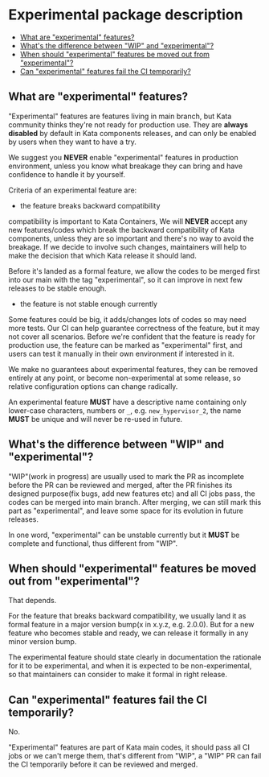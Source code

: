 # Experimental package description

* [What are "experimental" features?](#what-are-experimental-features)
* [What's the difference between "WIP" and "experimental"?](#whats-the-difference-between-wip-and-experimental)
* [When should "experimental" features be moved out from "experimental"?](#when-should-experimental-features-be-moved-out-from-experimental)
* [Can "experimental" features fail the CI temporarily?](#can-experimental-features-fail-the-ci-temporarily)

## What are "experimental" features?

"Experimental" features are features living in main branch, 
but Kata community thinks they're not ready for production use.
They are **always disabled** by default in Kata components releases,
and can only be enabled by users when they want to have a try.

We suggest you **NEVER** enable "experimental" features in production environment,
unless you know what breakage they can bring and have confidence to handle it by yourself.

Criteria of an experimental feature are:

* the feature breaks backward compatibility

compatibility is important to Kata Containers,
We will **NEVER** accept any new features/codes which break the backward compatibility of Kata components,
unless they are so important and there's no way to avoid the breakage.
If we decide to involve such changes, maintainers will help to make the decision that which Kata release
it should land.

Before it's landed as a formal feature, we allow the codes to be merged first into our main with the tag "experimental",
so it can improve in next few releases to be stable enough.

* the feature is not stable enough currently

Some features could be big, it adds/changes lots of codes so may need more tests.
Our CI can help guarantee correctness of the feature, but it may not cover all scenarios.
Before we're confident that the feature is ready for production use,
the feature can be marked as "experimental" first, and users can test it manually in their own environment if interested in it.

We make no guarantees about experimental features, they can be removed entirely at any point,
or become non-experimental at some release, so relative configuration options can change radically.

An experimental feature **MUST** have a descriptive name containing only lower-case characters, numbers or `_`, 
e.g. `new_hypervisor_2`, the name **MUST** be unique and will never be re-used in future.

## What's the difference between "WIP" and "experimental"?

"WIP"(work in progress) are usually used to mark the PR as incomplete before the PR can be reviewed and merged,
after the PR finishes its designed purpose(fix bugs, add new features etc) and all CI jobs pass, the codes can be merged into main branch.
After merging, we can still mark this part as "experimental", and leave some space for its evolution in future releases.

In one word, "experimental" can be unstable currently but it **MUST** be complete and functional, thus different from "WIP".

## When should "experimental" features be moved out from "experimental"?

That depends.

For the feature that breaks backward compatibility, we usually land it as formal feature in a major version bump(x in x.y.z, e.g. 2.0.0).
But for a new feature who becomes stable and ready, we can release it formally in any minor version bump.

The experimental feature should state clearly in documentation the rationale for it to be experimental, 
and when it is expected to be non-experimental,
so that maintainers can consider to make it formal in right release.

## Can "experimental" features fail the CI temporarily?

No.

"Experimental" features are part of Kata main codes, it should pass all CI jobs or we can't merge them,
that's different from "WIP", a "WIP" PR can fail the CI temporarily before it can be reviewed and merged.

